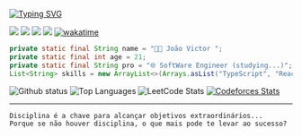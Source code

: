 [![Typing SVG](https://readme-typing-svg.herokuapp.com/?color=8338ec&size=35&center=true&vCenter=true&width=1000&lines=Hello+world,+My+Name+is+João+Victor;I'm+21+years+old;I+from+Brazil;I+study+Software+Engineer;Be+Welcome!+:%29)](https://git.io/typing-svg)

<!--<img align="right" title="computer-illustration" height="220" src="computer-illustration.png" /> -->

![](https://komarev.com/ghpvc/?username=joaovic-tech&color=blueviolet)
![](https://badges.pufler.dev/repos/joaovic-tech?color=blueviolet)
![](https://badges.pufler.dev/commits/monthly/joaovic-tech?color=blueviolet)
![](https://joaovictor-portfolio.vercel.app/)
[![wakatime](https://wakatime.com/badge/user/3d37a9c1-52c7-40ba-a685-4895044c58fa.svg)](https://wakatime.com/@3d37a9c1-52c7-40ba-a685-4895044c58fa)

```java
private static final String name = "👨‍💻 João Victor ";
private static final int age = 21;
private static final String pro = "🌐 SoftWare Engineer (studying...)";
List<String> skills = new ArrayList<>(Arrays.asList("TypeScript", "React", "NodeJS", "Python", "Java", "PHP"));
```

<div align="left">
  
![Github status](https://github-readme-stats.vercel.app/api?username=joaovic-tech&show_icons=true&count_private=true&hide_border=true&theme=transparent)
![Top Languages](https://github-readme-stats.vercel.app/api/top-langs/?username=joaovic-tech&langs_count=8&count_private=true&layout=compact&hide_border=true&theme=transparent)
![LeetCode Stats](https://leetcard.jacoblin.cool/joaovic-tech?ext=contest)
[![Codeforces Stats](https://codeforces-readme-stats.vercel.app/api/card?username=joaovictorca2004&hide_border=true)](https://codeforces.com/profile/joaovictorca2004)

</div>

---

<!--- ![Snake animation](https://github.com/joaovic-tech/joaovic-tech/blob/output/github-contribution-grid-snake.svg) -->

```diff
Disciplina é a chave para alcançar objetivos extraordinários...
Porque se não houver disciplina, o que mais pode te levar ao sucesso?
```
